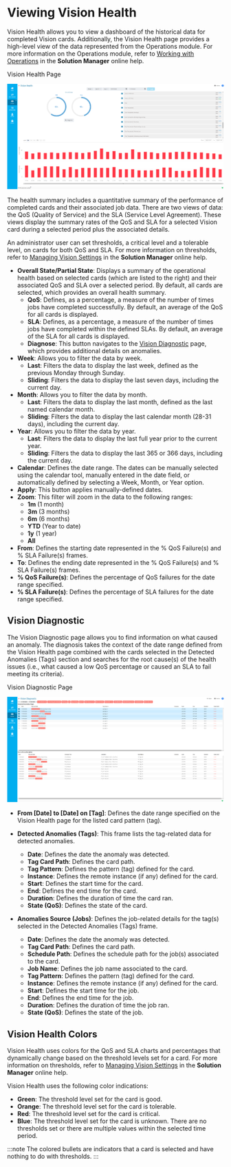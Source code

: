 # Viewing Vision Health

Vision Health allows you to view a dashboard of the historical data for
completed Vision cards. Additionally, the Vision Health page provides a
high-level view of the data represented from the Operations module. For
more information on the Operations module, refer to [Working with Operations](Working-with-Operations.md) in the
**Solution Manager** online help.

Vision Health Page

![Vision Health Page](../../../Resources/Images/SM/Vision-Health-Page.png "Vision Health Page")

The health summary includes a quantitative summary of the performance of
completed cards and their associated job data. There are two views of
data: the QoS (Quality of Service) and the SLA (Service Level
Agreement). These views display the summary rates of the QoS and SLA for
a selected Vision card during a selected period plus the associated
details.

An administrator user can set thresholds, a critical level and a
tolerable level, on cards for both QoS and SLA. For more information on
thresholds, refer to [Managing Vision Settings](Managing-Vision-Settings.md#Thresholds) in the **Solution
Manager** online help.

- **Overall State/Partial State**: Displays a summary of the
    operational health based on selected cards (which are listed to the
    right) and their associated QoS and SLA over a selected period. By
    default, all cards are selected, which provides an overall health
    summary.
  - **QoS**: Defines, as a percentage, a measure of the number of
        times jobs have completed successfully. By default, an average
        of the QoS for all cards is displayed.
  - **SLA**: Defines, as a percentage, a measure of the number of
        times jobs have completed within the defined SLAs. By default,
        an average of the SLA for all cards is displayed.
  - **Diagnose**: This button navigates to the [Vision         Diagnostic](#Vision) page, which provides
        additional details on anomalies.
- **Week**: Allows you to filter the data by week.
  - **Last**: Filters the data to display the last week, defined as
        the previous Monday through Sunday.
  - **Sliding**: Filters the data to display the last seven days,
        including the current day.
- **Month**: Allows you to filter the data by month.
  - **Last**: Filters the data to display the last month, defined as
        the last named calendar month.
  - **Sliding**: Filters the data to display the last calendar month
        (28-31 days), including the current day.
- **Year**: Allows you to filter the data by year.
  - **Last**: Filters the data to display the last full year prior
        to the current year.
  - **Sliding**: Filters the data to display the last 365 or 366
        days, including the current day.
- **Calendar**: Defines the date range. The dates can be manually
    selected using the calendar tool, manually entered in the date
    field, or automatically defined by selecting a Week, Month, or Year
    option.
- **Apply**: This button applies manually-defined dates.
- **Zoom**: This filter will zoom in the data to the following ranges:
  - **1m** (1 month)
  - **3m** (3 months)
  - **6m** (6 months)
  - **YTD** (Year to date)
  - **1y** (1 year)
  - **All**
- **From**: Defines the starting date represented in the % QoS
    Failure(s) and % SLA Failure(s) frames.
- **To**: Defines the ending date represented in the % QoS Failure(s)
    and % SLA Failure(s) frames.
- **% QoS Failure(s)**: Defines the percentage of QoS failures for the
    date range specified.
- **% SLA Failure(s)**: Defines the percentage of SLA failures for the
    date range specified.

## Vision Diagnostic

The Vision Diagnostic page allows you to find information on what caused
an anomaly. The diagnosis takes the context of the date range defined
from the Vision Health page combined with the cards selected in the
Detected Anomalies (Tags) section and searches for the root cause(s) of
the health issues (i.e., what caused a low QoS percentage or caused an
SLA to fail meeting its criteria).

Vision Diagnostic Page

![Vision Diagnostic Page](../../../Resources/Images/SM/Vision-Diagnostic-Page.png "Vision Diagnostic Page")

- **From \[Date\] to \[Date\] on \[Tag\]**: Defines the date range     specified on the Vision Health page for the listed card pattern
    (tag).

- **Detected Anomalies (Tags)**: This frame lists the tag-related data
    for detected anomalies.

  - **Date**: Defines the date the anomaly was detected.
  - **Tag Card Path**: Defines the card path.
  - **Tag Pattern**: Defines the pattern (tag) defined for the card.
  - **Instance**: Defines the remote instance (if any) defined for
        the card.
  - **Start**: Defines the start time for the card.
  - **End**: Defines the end time for the card.
  - **Duration**: Defines the duration of time the card ran.
  - **State (QoS)**: Defines the state of the card.

- **Anomalies Source (Jobs)**: Defines the job-related details for the
    tag(s) selected in the Detected Anomalies (Tags) frame.

  - **Date**: Defines the date the anomaly was detected.
  - **Tag Card Path**: Defines the card path.
  - **Schedule Path**: Defines the schedule path for the job(s)
        associated to the card.
  - **Job Name**: Defines the job name associated to the card.
  - **Tag Pattern**: Defines the pattern (tag) defined for the card.
  - **Instance**: Defines the remote instance (if any) defined for
        the card.
  - **Start**: Defines the start time for the job.
  - **End**: Defines the end time for the job.
  - **Duration**: Defines the duration of time the job ran.
  - **State (QoS)**: Defines the state of the job.

## Vision Health Colors

Vision Health uses colors for the QoS and SLA charts and percentages
that dynamically change based on the threshold levels set for a card.
For more information on thresholds, refer to [Managing Vision Settings](Managing-Vision-Settings.md#Thresholds) in the **Solution
Manager** online help.

Vision Health uses the following color indications:

- **Green**: The threshold level set for the card is good.
- **Orange**: The threshold level set for the card is tolerable.
- **Red**: The threshold level set for the card is critical.
- **Blue**: The threshold level set for the card is unknown. There are
    no thresholds set or there are multiple values within the selected
    time period.

:::note
The colored bullets are indicators that a card is selected and have nothing to do with thresholds.
:::
